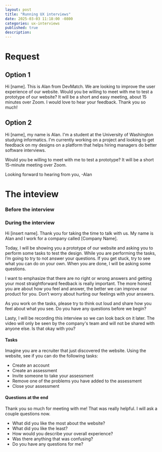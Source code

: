 ```yaml
---
layout: post
title: "Running UX interviews"
date: 2025-03-03 11:18:00 -0800
categories: ux-interviews
published: true
description:
---
```



# Request #

## Option 1
Hi [name]. This is Alan from DevMatch. We are looking to improve the user experience of our website. Would you be willing to meet with me to test a prototype of our website? It will be a short and easy meeting, about 15 minutes over Zoom. I would love to hear your feedback. Thank you so much!


## Option 2
Hi [name], my name is Alan. I'm a student at the University of Washington studying informatics. I'm currently working on a project and looking to get feedback on my designs on a platform that helps hiring managers do better software interviews.

Would you be willing to meet with me to test a prototype? It will be a short 15-minute meeting over Zoom.

Looking forward to hearing from you,
-Alan

# The inteview #

### Before the interview ###


### During the interview ###

Hi [insert name]. Thank you for taking the time to talk with us. My name is Alan  and I work for a company called [Company Name].

Today, I will be showing you a prototype of our website and asking you to perform some
tasks to test the design. While you are performing the tasks, I’m going to try to not answer your questions. If you get stuck, try to see what you can do on your own. When you are done, I will be asking some questions.

I want to emphasize that there are no right or wrong answers and getting your most straightforward feedback is really important. The more honest you are about how you feel and answer, the better we can improve our product for you. Don’t worry about hurting our feelings with your answers.

As you work on the tasks, please try to think out loud and share how you feel about what you see. Do you have any questions before we begin?

Lasty, I will be recording this interview so we can look back on it later. The video will only be seen by the company's team and will not be shared with anyone else. Is that okay with you?

#### Tasks ####
Imagine you are a recruiter that just discovered the website. Using the website, see if you can do the following tasks:
  - Create an account
  - Create an assessment
  - Invite someone to take your assessment
  - Remove one of the problems you have added to the assessment
  - Close your assessment

#### Questions at the end ####
Thank you so much for meeting with me! That was really helpful. I will ask a couple questions now.
  * What did you like the most about the website?
  * What did you like the least?
  * How would you describe your overall experience?
  * Was there anything that was confusing?
  * Do you have any questions for me?
